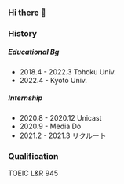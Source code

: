 ### Hi there 👋 
### History


##### Educational Bg
- 2018.4 - 2022.3 Tohoku Univ.
- 2022.4 - Kyoto Univ.
##### Internship
- 2020.8 - 2020.12 Unicast
- 2020.9 - Media Do
- 2021.2 - 2021.3 リクルート

### Qualification
TOEIC L&R 945

<!--
**shibukazu/shibukazu** is a ✨ _special_ ✨ repository because its `README.md` (this file) appears on your GitHub profile.

Here are some ideas to get you started:

- 🔭 I’m currently working on ...

- 🌱 I’m currently learning ...
- 👯 I’m looking to collaborate on ...
- 🤔 I’m looking for help with ...
- 💬 Ask me about ...
- 📫 How to reach me: ...
- 😄 Pronouns: ...
- ⚡ Fun fact: ...
-->
